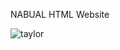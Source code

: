 NABUAL HTML Website

![taylor](https://github.com/yennabual/yen-html-website/assets/152611707/ac49ef98-d2c6-478c-8610-4be2de510b11)

